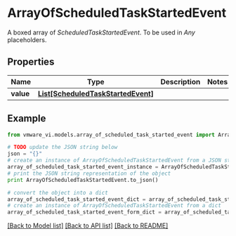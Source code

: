 # ArrayOfScheduledTaskStartedEvent

A boxed array of *ScheduledTaskStartedEvent*. To be used in *Any* placeholders. 

## Properties
Name | Type | Description | Notes
------------ | ------------- | ------------- | -------------
**value** | [**List[ScheduledTaskStartedEvent]**](ScheduledTaskStartedEvent.md) |  | 

## Example

```python
from vmware_vi.models.array_of_scheduled_task_started_event import ArrayOfScheduledTaskStartedEvent

# TODO update the JSON string below
json = "{}"
# create an instance of ArrayOfScheduledTaskStartedEvent from a JSON string
array_of_scheduled_task_started_event_instance = ArrayOfScheduledTaskStartedEvent.from_json(json)
# print the JSON string representation of the object
print ArrayOfScheduledTaskStartedEvent.to_json()

# convert the object into a dict
array_of_scheduled_task_started_event_dict = array_of_scheduled_task_started_event_instance.to_dict()
# create an instance of ArrayOfScheduledTaskStartedEvent from a dict
array_of_scheduled_task_started_event_form_dict = array_of_scheduled_task_started_event.from_dict(array_of_scheduled_task_started_event_dict)
```
[[Back to Model list]](../README.md#documentation-for-models) [[Back to API list]](../README.md#documentation-for-api-endpoints) [[Back to README]](../README.md)


